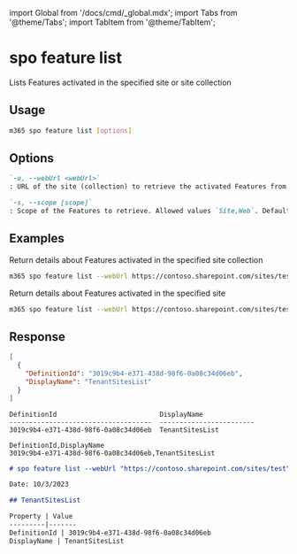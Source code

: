 <!-- DISCLAIMER: All secrets, passwords, and sensitive values in this document are examples only and not real credentials. -->
import Global from '/docs/cmd/_global.mdx';
import Tabs from '@theme/Tabs';
import TabItem from '@theme/TabItem';

# spo feature list

Lists Features activated in the specified site or site collection

## Usage

```sh
m365 spo feature list [options]
```

## Options

```md definition-list
`-u, --webUrl <webUrl>`
: URL of the site (collection) to retrieve the activated Features from

`-s, --scope [scope]`
: Scope of the Features to retrieve. Allowed values `Site,Web`. Default `Web`
```

<Global />

## Examples

Return details about Features activated in the specified site collection

```sh
m365 spo feature list --webUrl https://contoso.sharepoint.com/sites/test --scope Site
```

Return details about Features activated in the specified site

```sh
m365 spo feature list --webUrl https://contoso.sharepoint.com/sites/test --scope Web
```

## Response

<Tabs>
  <TabItem value="JSON">

  ```json
  [
    {
      "DefinitionId": "3019c9b4-e371-438d-98f6-0a08c34d06eb",
      "DisplayName": "TenantSitesList"
    }
  ]
  ```

  </TabItem>
  <TabItem value="Text">

  ```text
  DefinitionId                          DisplayName
  ------------------------------------  ------------------------
  3019c9b4-e371-438d-98f6-0a08c34d06eb  TenantSitesList
  ```

  </TabItem>
  <TabItem value="CSV">

  ```csv
  DefinitionId,DisplayName
  3019c9b4-e371-438d-98f6-0a08c34d06eb,TenantSitesList
  ```

  </TabItem>
  <TabItem value="Markdown">

  ```md
  # spo feature list --webUrl "https://contoso.sharepoint.com/sites/test" --scope "Site"

  Date: 10/3/2023

  ## TenantSitesList

  Property | Value
  ---------|-------
  DefinitionId | 3019c9b4-e371-438d-98f6-0a08c34d06eb
  DisplayName | TenantSitesList
  ```

  </TabItem>
</Tabs>
